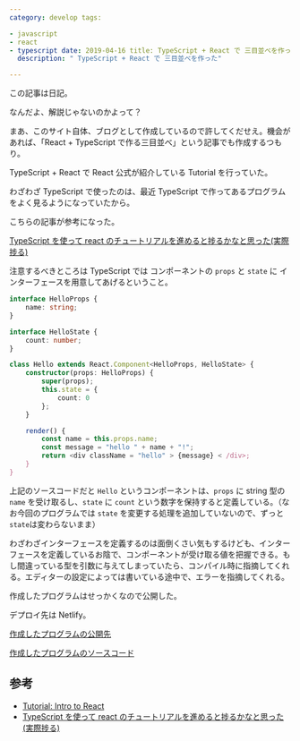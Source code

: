 ```yaml
---
category: develop tags:

- javascript
- react
- typescript date: 2019-04-16 title: TypeScript + React で 三目並べを作った vssue-title: react-tutorial-with-typescript
  description: " TypeScript + React で 三目並べを作った"

---
```


この記事は日記。

なんだよ、解説じゃないのかよって？

まあ、このサイト自体、ブログとして作成しているので許してくだせえ。機会があれば、「React + TypeScript で作る三目並べ」という記事でも作成するつもり。

TypeScript + React で React 公式が紹介している Tutorial を行っていた。

わざわざ TypeScript で使ったのは、最近 TypeScript で作ってあるプログラムをよく見るようになっていたから。

こちらの記事が参考になった。

[TypeScript を使って react のチュートリアルを進めると捗るかなと思った(実際捗る)](https://qiita.com/m0a/items/d723259cdeebe382b5f6#%E6%89%8B%E7%95%AA%E3%81%AE%E5%87%A6%E7%90%86)

注意するべきところは TypeScript では コンポーネントの `props` と `state` に インターフェースを用意してあげるということ。

```typescript
interface HelloProps {
    name: string;
}

interface HelloState {
    count: number;
}

class Hello extends React.Component<HelloProps, HelloState> {
    constructor(props: HelloProps) {
        super(props);
        this.state = {
            count: 0
        };
    }

    render() {
        const name = this.props.name;
        const message = "hello " + name + "!";
        return <div className = "hello" > {message} < /div>;
    }
}
```

上記のソースコードだと `Hello` というコンポーネントは、`props` に string 型の`name` を受け取るし、`state` に `count`
という数字を保持すると定義している。（なお今回のプログラムでは `state` を変更する処理を追加していないので、ずっと`state`は変わらないまま）

わざわざインターフェースを定義するのは面倒くさい気もするけども、インターフェースを定義しているお陰で、コンポーネントが受け取る値を把握できる。もし間違っている型を引数に与えてしまっていたら、コンパイル時に指摘してくれる。エディターの設定によっては書いている途中で、エラーを指摘してくれる。

作成したプログラムはせっかくなので公開した。

デプロイ先は Netlify。

[作成したプログラムの公開先](https://hopeful-hermann-a2868c.netlify.com/)

[作成したプログラムのソースコード](https://github.com/Ouvill/react-tutorial)

## 参考

- [Tutorial: Intro to React](https://reactjs.org/tutorial/tutorial.html)
- [TypeScript を使って react のチュートリアルを進めると捗るかなと思った(実際捗る)](https://qiita.com/m0a/items/d723259cdeebe382b5f6#%E6%89%8B%E7%95%AA%E3%81%AE%E5%87%A6%E7%90%86)

